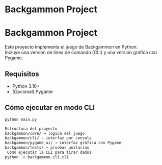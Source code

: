 # Backgammon Project
# Backgammon Project

Este proyecto implementa el juego de Backgammon en Python.  
Incluye una versión de línea de comando (CLI) y una versión gráfica con Pygame.

## Requisitos
- Python 3.10+
- (Opcional) Pygame

## Cómo ejecutar en modo CLI
```bash
python main.py

Estructura del proyecto
backgammon/core/ → lógica del juego
backgammon/cli/ → interfaz por consola
backgammon/pygame_ui/ → interfaz gráfica con Pygame
backgammon/tests/ → pruebas unitarias
 Cómo ejecutar la CLI para tirar dados
python -m backgammon.cli.cli
